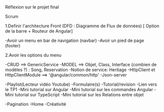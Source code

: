Réflexion sur le projet final

Scrum

1.Definir l'architecture Front (DFD : Diagramme de Flux de données) [ Option de la barre + Routeur de Angular]

-Avoir un menu en bar de navigation (navbar)
-Avoir un pied de page (footer)

2.Avoir les options du menu

-CRUD ==> GenericService
  -MODEL ==> Objet, Class, Interface (combien de modèles ?) : Song, Reservation
  -Notion de service: Heritage
  -HttpClient et HttpClientModule ==> '@angular/common/http'
  -Json-server 
  
-Playlist(Lecteur vidéo Youtube)
-Formulaire(s)
-Tutorial/revision
  -Lien vers le TP1
  -Mini tutorial sur Angular
  -Mini tutorial sur les commandes Angular
  -Mini tutorial sur TypeScript
  -Mini tutorial sur les Relations entre objet
  
-Pagination
-Home 
-Créativité
